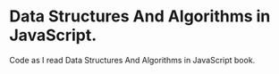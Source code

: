 # Data Structures And Algorithms in JavaScript.

Code as I read Data Structures And Algorithms in JavaScript book.

